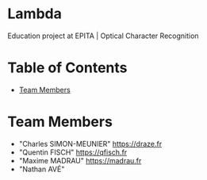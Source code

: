 # Lambda
Education project at EPITA | Optical Character Recognition

# Table of Contents
* [Team Members](#team-members)

# <a name="team-members"></a>Team Members
* "Charles SIMON-MEUNIER" <https://draze.fr>
* "Quentin FISCH" <https://qfisch.fr>
* "Maxime MADRAU" <https://madrau.fr>
* "Nathan AVÉ"
